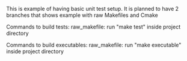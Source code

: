 This is example of having basic unit test setup.
It is planned to have 2 branches that shows example with raw Makefiles and Cmake

Commands to build tests:
raw_makefile: run "make test" inside project directory

Commands to build executables:
raw_makefile: run "make executable" inside project directory